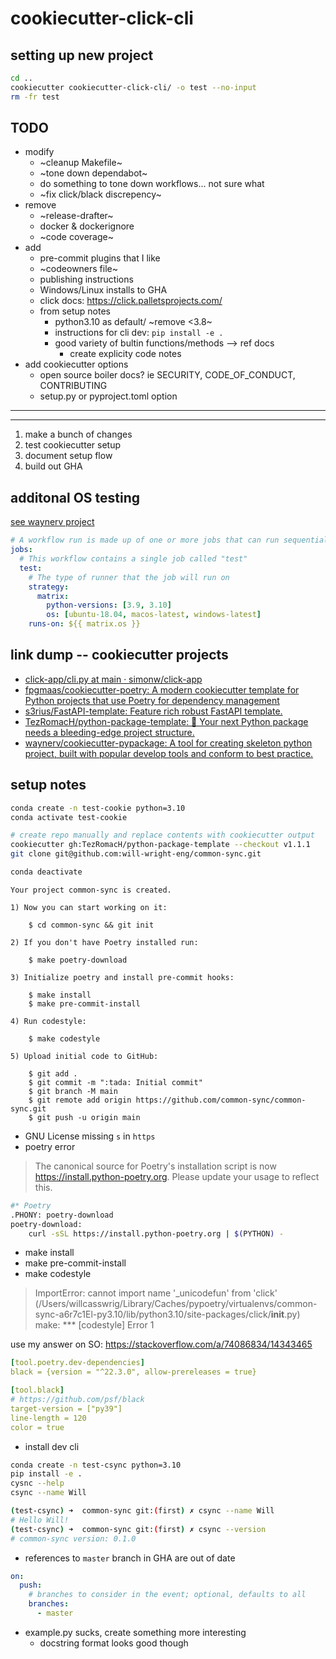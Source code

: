 # cookiecutter-click-cli

## setting up new project

```bash
cd ..
cookiecutter cookiecutter-click-cli/ -o test --no-input
rm -fr test
```

## TODO

- modify
	- ~cleanup Makefile~
	- ~tone down dependabot~
	- do something to tone down workflows... not sure what
	- ~fix click/black discrepency~
- remove
	- ~release-drafter~
	- docker & dockerignore
	- ~code coverage~
- add
	- pre-commit plugins that I like
	- ~codeowners file~
	- publishing instructions
	- Windows/Linux installs to GHA
	- click docs: https://click.palletsprojects.com/
	- from setup notes
		- python3.10 as default/ ~remove <3.8~
		- instructions for cli dev: `pip install -e .`
		- good variety of bultin functions/methods --> ref docs
			- create explicity code notes
- add cookiecutter options
	- open source boiler docs? ie SECURITY, CODE_OF_CONDUCT, CONTRIBUTING
	- setup.py or pyproject.toml option

---
---

1. make a bunch of changes
2. test cookiecutter setup
3. document setup flow
4. build out GHA

## additonal OS testing

[see waynerv project](https://github.com/waynerv/cookiecutter-pypackage)

```yaml
# A workflow run is made up of one or more jobs that can run sequentially or in parallel
jobs:
  # This workflow contains a single job called "test"
  test:
    # The type of runner that the job will run on
    strategy:
      matrix:
        python-versions: [3.9, 3.10]
        os: [ubuntu-18.04, macos-latest, windows-latest]
    runs-on: ${{ matrix.os }}
```

## link dump -- cookiecutter projects

- [click-app/cli.py at main · simonw/click-app](https://github.com/simonw/click-app/blob/main/%7B%7Bcookiecutter.hyphenated%7D%7D/%7B%7Bcookiecutter.underscored%7D%7D/cli.py)
- [fpgmaas/cookiecutter-poetry: A modern cookiecutter template for Python projects that use Poetry for dependency management](https://github.com/fpgmaas/cookiecutter-poetry)
- [s3rius/FastAPI-template: Feature rich robust FastAPI template.](https://github.com/s3rius/FastAPI-template)
- [TezRomacH/python-package-template: 🚀 Your next Python package needs a bleeding-edge project structure.](https://github.com/TezRomacH/python-package-template)
- [waynerv/cookiecutter-pypackage: A tool for creating skeleton python project, built with popular develop tools and conform to best practice.](https://github.com/waynerv/cookiecutter-pypackage)

## setup notes

```bash
conda create -n test-cookie python=3.10
conda activate test-cookie

# create repo manually and replace contents with cookiecutter output
cookiecutter gh:TezRomacH/python-package-template --checkout v1.1.1
git clone git@github.com:will-wright-eng/common-sync.git

conda deactivate
```

```text
Your project common-sync is created.

1) Now you can start working on it:

    $ cd common-sync && git init

2) If you don't have Poetry installed run:

    $ make poetry-download

3) Initialize poetry and install pre-commit hooks:

    $ make install
    $ make pre-commit-install

4) Run codestyle:

    $ make codestyle

5) Upload initial code to GitHub:

    $ git add .
    $ git commit -m ":tada: Initial commit"
    $ git branch -M main
    $ git remote add origin https://github.com/common-sync/common-sync.git
    $ git push -u origin main
```

- GNU License missing `s` in `https`
- poetry error

> The canonical source for Poetry's installation script is now https://install.python-poetry.org. Please update your usage to reflect this.

```bash
#* Poetry
.PHONY: poetry-download
poetry-download:
	curl -sSL https://install.python-poetry.org | $(PYTHON) -
```

- make install
- make pre-commit-install
- make codestyle

> ImportError: cannot import name '_unicodefun' from 'click' (/Users/willcasswrig/Library/Caches/pypoetry/virtualenvs/common-sync-a6r7c1El-py3.10/lib/python3.10/site-packages/click/__init__.py)
> make: *** [codestyle] Error 1

use my answer on SO: https://stackoverflow.com/a/74086834/14343465

```yaml
[tool.poetry.dev-dependencies]
black = {version = "^22.3.0", allow-prereleases = true}

[tool.black]
# https://github.com/psf/black
target-version = ["py39"]
line-length = 120
color = true
```

- install dev cli

```bash
conda create -n test-csync python=3.10
pip install -e .
cysnc --help
csync --name Will

(test-csync) ➜  common-sync git:(first) ✗ csync --name Will
# Hello Will!
(test-csync) ➜  common-sync git:(first) ✗ csync --version
# common-sync version: 0.1.0
```

- references to `master` branch in GHA are out of date

```yaml
on:
  push:
    # branches to consider in the event; optional, defaults to all
    branches:
      - master
```

- example.py sucks, create something more interesting
	- docstring format looks good though
